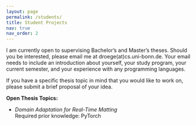 ```yaml
---
layout: page
permalink: /students/
title: Student Projects
nav: true
nav_order: 2
---
```



I am currently open to supervising Bachelor’s and Master’s theses. Should you be interested, please email me at droege(at)cs.uni-bonn.de. Your email needs to include an introduction about yourself, your study program, your current semester, and your experience with any programming languages.

If you have a specific thesis topic in mind that you would like to work on, please submit a brief proposal of your idea.

**Open Thesis Topics:**

- *Domain Adaptation for Real-Time Matting*  
   Required prior knowledge: PyTorch

